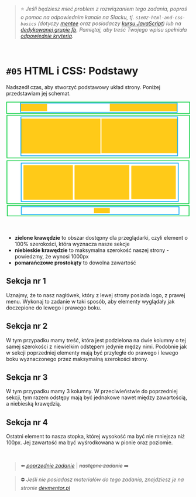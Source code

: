 > :star: *Jeśli będziesz mieć problem z rozwiązaniem tego zadania, poproś o pomoc na odpowiednim kanale na Slacku, tj. `s1e02-html-and-css-basics` (dotyczy [mentee](https://devmentor.pl/mentoring-javascript/) oraz posiadaczy [kursu JavaScript](https://devmentor.pl/p/javascript-for-beginners/)) lub na [dedykowanej grupie fb](https://www.facebook.com/groups/155234921740033). Pamiętaj, aby treść Twojego wpisu spełniała [odpowiednie kryteria](https://devmentor.pl/jak-prosic-o-pomoc/).*

&nbsp;

# `#05` HTML i CSS: Podstawy

Nadszedł czas, aby stworzyć podstawowy układ strony. Poniżej przedstawiam jej schemat. 

![](./demo.png)

&nbsp;

* **zielone krawędzie** to obszar dostępny dla przeglądarki, czyli element o 100% szerokości, która wyznacza nasze sekcje
* **niebieskie krawędzie** to maksymalna szerokość naszej strony - powiedzmy, że wynosi 1000px
* **pomarańczowe prostokąty** to dowolna zawartość

## Sekcja nr 1

Uznajmy, że to nasz nagłówek, który z lewej strony posiada logo, z prawej menu. Wykonaj to zadanie w taki sposób, aby elementy wyglądały jak doczepione do lewego i prawego boku.

## Sekcja nr 2

W tym przypadku mamy treść, która jest podzielona na dwie kolumny o tej samej szerokości z niewielkim odstępem jedynie mędzy nimi. Podobnie jak w sekcji poprzedniej elementy mają być przyległe do prawego i lewego boku wyznaczonego przez maksymalną szerokości strony.

## Sekcja nr 3

W tym przypadku mamy 3 kolumny. W przeciwieństwie do poprzedniej sekcji, tym razem odstępy mają być jednakowe nawet między zawartością, a niebieską krawędzią.

## Sekcja nr 4

Ostatni element to nasza stopka, której wysokość ma być nie mniejsza niż 100px. Jej zawartość ma być wyśrodkowana w pionie oraz poziomie.

&nbsp;
> :arrow_left: [*poprzednie zadanie*](./../04) | ~~*następne zadanie*~~ :arrow_right:

> :no_entry: *Jeśli nie posiadasz materiałów do tego zadania, znajdziesz je na stronie [devmentor.pl](https://devmentor.pl/p/html-and-css-basics/)*

